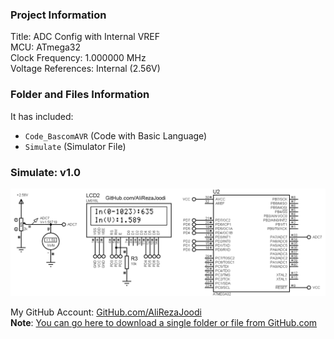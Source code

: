 ### Project Information
Title:               ADC Config with Internal VREF   
MCU:                 ATmega32  
Clock Frequency:     1.000000 MHz  
Voltage References:  Internal (2.56V)  

### Folder and Files Information
It has included:
- `Code_BascomAVR` (Code with Basic Language)
- `Simulate` (Simulator File)

### Simulate: v1.0
![](Simulate/v1.0.png)

My GitHub Account: [GitHub.com/AliRezaJoodi](https://github.com/AliRezaJoodi)  
**Note**: [You can go here to download a single folder or file from GitHub.com](https://minhaskamal.github.io/DownGit/#/home)

